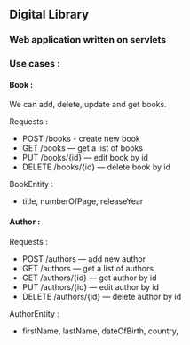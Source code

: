 ## Digital Library 

### Web application written on servlets

### Use cases : 

#### Book :

We can add, delete, update and get books.

Requests : 

- POST /books - create new book
- GET /books — get a list of books
- PUT /books/{id} — edit book by id
- DELETE /books/{id} — delete book by id

BookEntity :

- title, numberOfPage, releaseYear


#### Author :

Requests : 

- POST /authors — add new author
- GET /authors — get a list of authors
- GET /authors/{id} — get author by id
- PUT /authors/{id} — edit author by id
- DELETE /authors/{id} — delete author by id

AuthorEntity :

- firstName, lastName, dateOfBirth, country, 